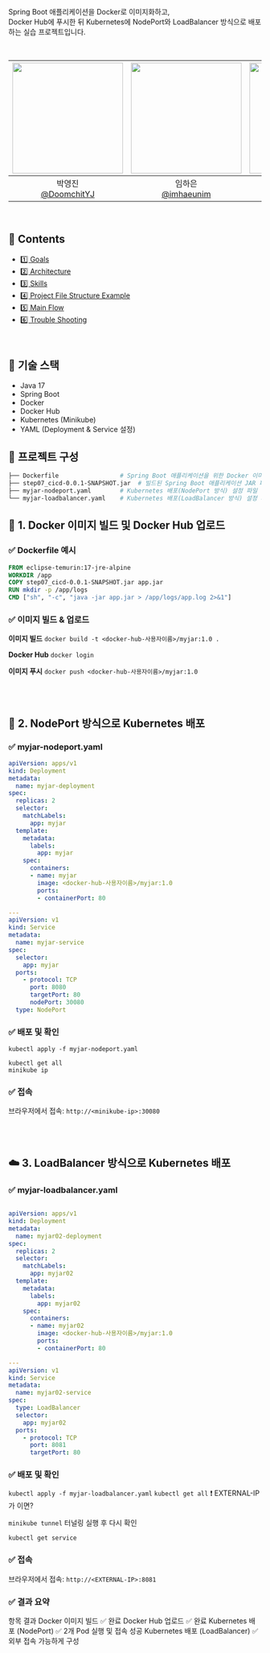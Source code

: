 Spring Boot 애플리케이션을 Docker로 이미지화하고,  
Docker Hub에 푸시한 뒤 Kubernetes에 NodePort와 LoadBalancer 방식으로 배포하는 실습 프로젝트입니다.


<br>

|<img src="https://github.com/DoomchitYJ.png" width="220" />|<img src="https://github.com/imhaeunim.png" width="220" />|<img src="https://github.com/jinhyunpark929.png" width="220" />|<img src="https://github.com/letmeloveyou82.png" width="220" />|
|:-:|:-:|:-:|:-:|
|박영진<br/>[@DoomchitYJ](https://github.com/DoomchitYJ)|임하은<br/>[@imhaeunim](https://github.com/imhaeunim)|박진현<br/>[@jinhyunpark929](https://github.com/jinhyunpark929)|최윤정<br/>[@letmeloveyou82](https://github.com/letmeloveyou82)|

<br>

## 📍 Contents
- [1️⃣ Goals](#1%EF%B8%8F⃣-goals)
- [2️⃣ Architecture](#2%EF%B8%8F⃣-architecture)
- [3️⃣ Skills](#3%EF%B8%8F⃣-skills)
- [4️⃣ Project File Structure Example](#4%EF%B8%8F⃣-project-file-structure-example)
- [5️⃣ Main Flow](#5%EF%B8%8F⃣-main-flow)
- [6️⃣ Trouble Shooting](#6%EF%B8%8F⃣-trouble-shooting)

<br>


## 🔧 기술 스택

- Java 17
- Spring Boot
- Docker
- Docker Hub
- Kubernetes (Minikube)
- YAML (Deployment & Service 설정)



## 📁 프로젝트 구성
```bash
├── Dockerfile                 # Spring Boot 애플리케이션을 위한 Docker 이미지 설정
├── step07_cicd-0.0.1-SNAPSHOT.jar  # 빌드된 Spring Boot 애플리케이션 JAR 파일
├── myjar-nodeport.yaml        # Kubernetes 배포(NodePort 방식) 설정 파일
└── myjar-loadbalancer.yaml    # Kubernetes 배포(LoadBalancer 방식) 설정 파일
```


## 🐳 1. Docker 이미지 빌드 및 Docker Hub 업로드

### ✅ Dockerfile 예시

```dockerfile
FROM eclipse-temurin:17-jre-alpine
WORKDIR /app
COPY step07_cicd-0.0.1-SNAPSHOT.jar app.jar
RUN mkdir -p /app/logs
CMD ["sh", "-c", "java -jar app.jar > /app/logs/app.log 2>&1"]
```

### ✅ 이미지 빌드 & 업로드

**이미지 빌드**
`docker build -t <docker-hub-사용자이름>/myjar:1.0 .`

**Docker Hub**
`docker login`

**이미지 푸시**
`docker push <docker-hub-사용자이름>/myjar:1.0`

<br>
<br>

## 🚀 2. NodePort 방식으로 Kubernetes 배포
### ✅ myjar-nodeport.yaml
```yaml
apiVersion: apps/v1
kind: Deployment
metadata:
  name: myjar-deployment
spec:
  replicas: 2
  selector:
    matchLabels:
      app: myjar
  template:
    metadata:
      labels:
        app: myjar
    spec:
      containers:
      - name: myjar
        image: <docker-hub-사용자이름>/myjar:1.0
        ports:
        - containerPort: 80

---
apiVersion: v1
kind: Service
metadata:
  name: myjar-service
spec:
  selector:
    app: myjar
  ports:
    - protocol: TCP
      port: 8080
      targetPort: 80
      nodePort: 30080
  type: NodePort

```

### ✅ 배포 및 확인

`kubectl apply -f myjar-nodeport.yaml` <br>

`kubectl get all` <br>
`minikube ip` <br>

### ✅ 접속
브라우저에서 접속: `http://<minikube-ip>:30080` <br>

<br>
<br>

## ☁️ 3. LoadBalancer 방식으로 Kubernetes 배포
### ✅ myjar-loadbalancer.yaml
```yaml

apiVersion: apps/v1
kind: Deployment
metadata:
  name: myjar02-deployment
spec:
  replicas: 2
  selector:
    matchLabels:
      app: myjar02
  template:
    metadata:
      labels:
        app: myjar02
    spec:
      containers:
      - name: myjar02
        image: <docker-hub-사용자이름>/myjar:1.0
        ports:
        - containerPort: 80

---
apiVersion: v1
kind: Service
metadata:
  name: myjar02-service
spec:
  type: LoadBalancer
  selector:
    app: myjar02
  ports:
    - protocol: TCP
      port: 8081
      targetPort: 80
```

### ✅ 배포 및 확인
`kubectl apply -f myjar-loadbalancer.yaml`
`kubectl get all`
❗ EXTERNAL-IP가 <pending>이면?

`minikube tunnel`
터널링 실행 후 다시 확인

`kubectl get service`
### ✅ 접속
브라우저에서 접속: `http://<EXTERNAL-IP>:8081`

### ✅ 결과 요약
항목	결과
Docker 이미지 빌드	✅ 완료
Docker Hub 업로드	✅ 완료
Kubernetes 배포 (NodePort)	✅ 2개 Pod 실행 및 접속 성공
Kubernetes 배포 (LoadBalancer)	✅ 외부 접속 가능하게 구성


